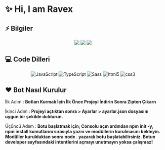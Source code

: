# ✨ Hi, I am Ravex


## ⚡ Bilgiler

<div align="center">
    <a href="https://discord.com/users/852601981440360459" target="_blank"><img src="https://shields.io/badge/Ravex-111111.svg?&style=for-the-badge&logo=discord"></a>
    <a href="https://github.com/RavexSama" target="_blank"><img src="https://shields.io/badge/Ravex-111111.svg?&style=for-the-badge&logo=github"></a>
    <a href="https://discord.gg/JK6gk8URY8" target="_blank"><img src="https://shields.io/badge/Wate-111111.svg?&style=for-the-badge"></a>

</div>

## 💻 Code Dilleri

<div align="center">
    <img alt="JavaScript" align="center" src="https://img.shields.io/badge/-Javascript-edb200?style=flat-square&logo=javascript&logoColor=white"/>
    <img alt="TypeScript" align="center" src="https://img.shields.io/badge/-Typescript-007acc?style=flat-square&logo=typescript&logoColor=white"/>
    <img alt="Sass" align="center" src="https://img.shields.io/badge/-Sass-CC6699?style=flat-square&logo=sass&logoColor=white"/>
    <img alt="html5" align="center" src="https://img.shields.io/badge/-HTML5-E34F26?style=flat-square&logo=html5&logoColor=white"/>
    <img alt="css3" align="center" src="https://img.shields.io/badge/-CSS3-264de4?style=flat-square&logo=css3&logoColor=white"/>
</div>

## ❤️ Bot Nasıl Kurulur

İlk Adım : **Botları Kurmak İçin İlk Önce Projeyi İndirin Sonra Zipten Çıkarn**

İkinci Adım : **Projeyi açtıktan sonra  > Ayarlar > ayarlar.json dosyasını uygun bir şekilde doldurun.**

Üçüncü Adıım : **Botu başlatmak için; Consolu açın ardından npm init -y, npm install komutlarını sırasıyla yazın ve modüllerin kurulmasını bekleyin. Modüller kurulduktan sonra node . yazarak botu başlatabilirsiniz. Botun developer sayfasındaki intentlerini açmayı unutmayın yoksa çalışmaz!**


